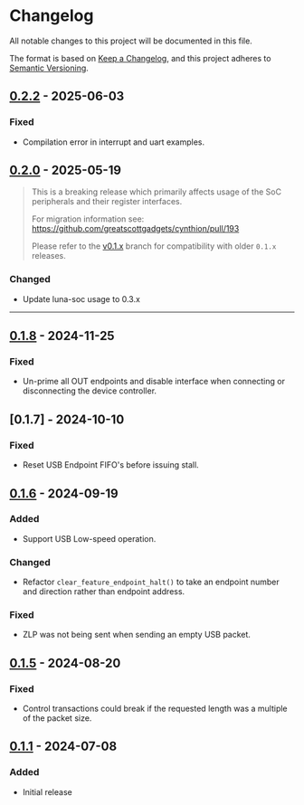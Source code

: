 # Changelog
All notable changes to this project will be documented in this file.

The format is based on [Keep a Changelog](https://keepachangelog.com/en/1.1.0/),
and this project adheres to [Semantic Versioning](https://semver.org/spec/v2.0.0.html).

<!--
## [Unreleased]
-->

## [0.2.2] - 2025-06-03
### Fixed
* Compilation error in interrupt and uart examples.


## [0.2.0] - 2025-05-19
> This is a breaking release which primarily affects usage of the SoC peripherals and their register interfaces.
>
> For migration information see: https://github.com/greatscottgadgets/cynthion/pull/193
>
> Please refer to the [v0.1.x](https://github.com/greatscottgadgets/cynthion/tree/v0.1.x) branch for compatibility with older `0.1.x` releases.

### Changed
* Update luna-soc usage to 0.3.x

---

## [0.1.8] - 2024-11-25
### Fixed
- Un-prime all OUT endpoints and disable interface when connecting or disconnecting the device controller.

## [0.1.7] - 2024-10-10
### Fixed
- Reset USB Endpoint FIFO's before issuing stall.

## [0.1.6] - 2024-09-19
### Added
- Support USB Low-speed operation.
### Changed
- Refactor `clear_feature_endpoint_halt()` to take an endpoint number and direction rather than endpoint address.
### Fixed
- ZLP was not being sent when sending an empty USB packet.

## [0.1.5] - 2024-08-20
### Fixed
- Control transactions could break if the requested length was a multiple of the packet size.

## [0.1.1] - 2024-07-08
### Added
- Initial release

[Unreleased]: https://github.com/greatscottgadgets/cynthion/compare/0.2.2...HEAD
[0.2.2]: https://github.com/greatscottgadgets/cynthion/compare/0.2.0...0.2.2
[0.2.0]: https://github.com/greatscottgadgets/cynthion/compare/0.1.8...0.2.0
[0.1.8]: https://github.com/greatscottgadgets/cynthion/compare/0.1.6...0.1.8
[0.1.6]: https://github.com/greatscottgadgets/cynthion/compare/0.1.5...0.1.6
[0.1.5]: https://github.com/greatscottgadgets/cynthion/compare/0.1.4...0.1.5
[0.1.1]: https://github.com/greatscottgadgets/cynthion/releases/tag/0.1.1

